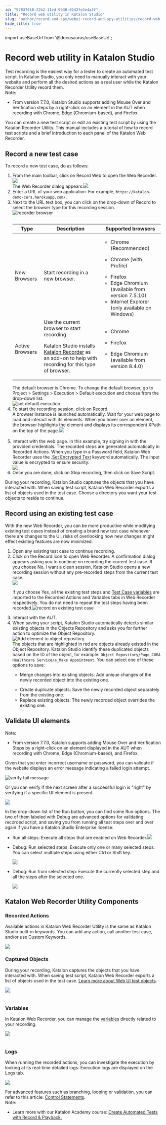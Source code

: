 ```yaml
---
id: "97837010-22b2-11ed-9930-0242fe3e4a3f"
title: "Record web utility in Katalon Studio"
slug: "author/record-and-spy/webui-record-and-spy-utilities/record-web-utility-in-katalon-studio"
hide_title: true
---
```

import useBaseUrl from '@docusaurus/useBaseUrl';


# <a id="id" class="anchor_top_offset"/><a id="ariaid-title1" class="anchor_top_offset"/>Record web utility in Katalon Studio

<div xmlns="http://www.w3.org/1999/xhtml" className="p">Test recording is the easiest way for a tester to create an automated test script. In Katalon Studio, you only need to manually interact with your website and perform all the desired actions as a real user while the Katalon Recorder Utility record them.<div className="note note note_note"><span className="note__title">Note:</span> <ul className="ul"><li className="li"><p className="p">From version 7.7.0, Katalon Studio supports adding Mouse Over and Verification steps by a right-click on an element in the AUT when recording with Chrome, Edge (Chromium-based), and Firefox.</p></li></ul></div>You can create a new test script or edit an existing test script by using the Katalon Recorder Utility. This manual includes a tutorial of how to record test scripts and a brief introduction to each panel of the Katalon Web Recorder.</div>

## <a id="task-7704" class="anchor_top_offset"/>Record a new test case

<section xmlns="http://www.w3.org/1999/xhtml" className="section context">To record a new test case, do as follows:</section> 
<ol xmlns="http://www.w3.org/1999/xhtml" className="ol steps"><li className="li step stepexpand"><span className="ph cmd">From the main toolbar, click on <span className="ph uicontrol">Record Web</span> to open the <span className="ph uicontrol">Web Recorder</span>.</span><div className="itemgroup info"><img className="image" width={400} src={useBaseUrl("/9e225e00-5c68-11ed-a602-0242cfbc79b5.png")} /></div><div className="itemgroup stepresult">The <span className="ph uicontrol">Web Recorder</span> dialog appears.<img className="image" width={700} src={useBaseUrl("/9df6e130-5c68-11ed-a602-0242cfbc79b5.png")} /></div></li><li className="li step stepexpand"><span className="ph cmd">Enter a URL of your web application. For example, <code className="ph codeph">https://katalon-demo-cura.herokuapp.com/</code>.</span></li><li className="li step stepexpand"><span className="ph cmd">Next to the URL text box, you can click on the drop-down of <span className="ph uicontrol">Record</span> to select the browser type for this recording session.</span><div className="itemgroup info"><img className="image" width={700} src={useBaseUrl("/d4e9d840-6c72-11ed-a602-0242cfbc79b5.png")} alt="recorder browser" /></div><div className="itemgroup info"><table className="table"><caption /><colgroup><col /><col /><col /></colgroup><thead className="thead"><tr className><th className="entry anchor_top_offset" id="task-7704__entry__1">Type</th><th className="entry anchor_top_offset" id="task-7704__entry__2">Description</th><th className="entry anchor_top_offset" id="task-7704__entry__3">Supported browsers</th></tr></thead><tbody className="tbody"><tr className><td className="entry" headers="task-7704__entry__1 task-7704__entry__2 task-7704__entry__3 ">New Browsers</td><td className="entry" headers="task-7704__entry__1 task-7704__entry__2 task-7704__entry__3 ">Start recording in a new browser.</td><td className="entry" headers="task-7704__entry__1 task-7704__entry__2 task-7704__entry__3 "><ul className="ul"><li className="li">Chrome (Recommended)</li><li className="li"><p className="p">Chrome (with Profile)</p></li><li className="li">Firefox</li><li className="li"> Edge Chromium (available from version 7.5.10)</li><li className="li">Internet Explorer (only available on Windows)</li></ul></td></tr><tr className><td className="entry" headers="task-7704__entry__1 task-7704__entry__2 task-7704__entry__3 ">Active Browsers</td><td className="entry" headers="task-7704__entry__1 task-7704__entry__2 task-7704__entry__3 ">Use the current browser to start recording.<p className="p">Katalon Studio installs <a className="xref j-external-link" href="https://chrome.google.com/webstore/detail/katalon-recorder-selenium/ljdobmomdgdljniojadhoplhkpialdid" target="_blank">Katalon Recorder</a> as an add-on to help with recording for this type of browser.</p></td><td className="entry" headers="task-7704__entry__1 task-7704__entry__2 task-7704__entry__3 "><div className="p"><ul className="ul"><li className="li"><p className="p">Chrome</p></li><li className="li"><p className="p">Firefox</p></li><li className="li"><p className="p">Edge Chromium (available from version 8.4.0)</p></li></ul></div></td></tr></tbody></table></div><div className="itemgroup info">The default browser is Chrome. To change the default browser, go to <span className="ph uicontrol">Project</span> &gt; <span className="ph uicontrol">Settings</span> &gt; <span className="ph uicontrol">Execution</span> &gt; <span className="ph uicontrol">Default execution</span> and choose from the drop-down list.</div><div className="itemgroup info"><img className="image" width={700} src={useBaseUrl("/56ee3f70-5620-11ed-a602-0242cfbc79b5.png")} alt="set default execution" /></div></li><li className="li step stepexpand"><span className="ph cmd">To start the recording session, click on <span className="ph uicontrol">Record</span>. </span><div className="itemgroup stepresult">A browser instance is launched automatically. Wait for your web page to load and interact with its elements. When you hover over an element, the browser highlights the element and displays its correspondent XPath on the top of the page.<img className="image" src={useBaseUrl("https://github.com/katalon-studio/docs-images/raw/master/katalon-studio/docs/record-web-utility/xpath.png")} width={850} /><br /><br /></div></li><li className="li step stepexpand"><span className="ph cmd">Interact with the web page. In this example, try signing in with the provided credentials. The recorded steps are generated automatically in <span className="ph uicontrol">Recorded Actions</span>. When you type in a <span className="ph uicontrol">Password</span> field, <span className="ph uicontrol">Katalon Web Recorder</span> uses the .<a className="xref" href="/docs/author/keywords/keyword-description-in-katalon-studio/web-ui-keywords/webui-set-encrypted-text">Set Encrypted Text</a> keyword automatically. The input value is encrypted to ensure security.</span><div className="itemgroup info"><img className="image" width={850} src={useBaseUrl("/cbb513e0-750d-11ed-a602-0242cfbc79b5.png")} /></div></li><li className="li step stepexpand"><span className="ph cmd">Once you are done, click on <span className="ph uicontrol">Stop recording</span>, then click on <span className="ph uicontrol">Save Script</span>.</span></li></ol> 
<section xmlns="http://www.w3.org/1999/xhtml" className="section result">During your recording, Katalon Studio captures the objects that you have interacted with. When saving test script, <span className="ph uicontrol">Katalon Web Recorder</span> exports a list of objects used in the test case. Choose a directory you want your test objects to reside to continue.</section> 

## <a id="task-7962" class="anchor_top_offset"/>Record using an existing test case

<section xmlns="http://www.w3.org/1999/xhtml" className="section context">With the new Web Recorder, you can be more productive while modifying existing test cases instead of creating a brand new test case whenever there are changes to the UI, risks of overlooking how new changes might effect existing features are now minimized.</section> 
<ol xmlns="http://www.w3.org/1999/xhtml" className="ol steps"><li className="li step stepexpand"><span className="ph cmd">Open any existing test case to continue recording.</span></li><li className="li step stepexpand"><span className="ph cmd">Click on the <span className="ph uicontrol">Record</span> icon to open Web Recorder. A confirmation dialog appears asking you to continue on recording the current test case. If you choose <span className="ph uicontrol">No, I want a clean session</span>, Katalon Studio opens a new recording session without any pre-recorded steps from the current test case.</span><div className="itemgroup info"><img className="image" width={500} src={useBaseUrl("/5703ea50-5620-11ed-a602-0242cfbc79b5.png")} /></div><div className="itemgroup stepresult"><p className="p">If you choose <span className="ph uicontrol">Yes</span>, all the existing test steps and <a className="xref" href="/docs/author/data-driven-testing/types-of-variables-in-katalon-studio">Test Case variables</a> are imported to the <span className="ph uicontrol">Recorded Actions</span> and <span className="ph uicontrol">Variables</span> tabs in Web Recorder respectively. You do not need to repeat the test steps having been recorded.<img className="image" width={850} src={useBaseUrl("/cc19a210-750d-11ed-a602-0242cfbc79b5.png")} alt="record on existing test case" /></p></div></li><li className="li step stepexpand"><span className="ph cmd">Interact with the AUT.</span></li><li className="li step stepexpand"><span className="ph cmd">When saving your script, Katalon Studio automatically detects similar existing objects in the <span className="ph uicontrol">Objects Repository</span> and asks you for further action to optimize the Object Repository.<img className="image" width={500} src={useBaseUrl("/56f56b60-5620-11ed-a602-0242cfbc79b5.png")} alt="Add element to object repository" /></span><div className="itemgroup info">The objects that are highlighted in red are objects already existed in the Object Repository. Katalon Studio identify these duplicated objects based on the ID of the object, for example: <code className="ph codeph">Object Repository/Page_CURA Healthcare Service/a_Make Appointment</code>. You can select one of these options to save:<ul className="ul"><li className="li"><p className="p"><span className="ph uicontrol">Merge changes into existing objects</span>: Add unique changes of the newly recorded object into the existing one.</p></li><li className="li"><span className="ph uicontrol">Create duplicate objects</span>: Save the newly recorded object separately from the existing one.</li><li className="li"><span className="ph uicontrol">Replace existing objects</span>: The newly recorded object overrides the existing one.</li></ul></div></li></ol> 

## <a id="id_3" class="anchor_top_offset"/>Validate UI elements

<div xmlns="http://www.w3.org/1999/xhtml" className="note note note_note"><span className="note__title">Note:</span> <ul className="ul"><li className="li"><p className="p">From version 7.7.0, Katalon supports adding Mouse Over and Verification Steps by a right-click on an element displayed in the AUT when recording with Chrome, Edge (Chromium-based), and Firefox.</p></li></ul></div>
<p xmlns="http://www.w3.org/1999/xhtml" className="p">Given that you enter incorrect username or password, you can validate if the website displays an error message indicating a failed login attempt.</p> 
<p xmlns="http://www.w3.org/1999/xhtml" className="p"><img className="image" width={850} src={useBaseUrl("/cc2ded60-750d-11ed-a602-0242cfbc79b5.png")} alt="verify fail message" /></p> 
<p xmlns="http://www.w3.org/1999/xhtml" className="p">Or you can verify if the next screen after a successful login is "right" by verifying if a specific UI element is present.</p> 
<p xmlns="http://www.w3.org/1999/xhtml" className="p"><img className="image" src={useBaseUrl("/cbd2d510-750d-11ed-a602-0242cfbc79b5.png")} /></p> 
<p xmlns="http://www.w3.org/1999/xhtml" className="p">In the drop-down list of the <span className="ph uicontrol">Run</span> button, you can find some Run options. The two of them labeled with <span className="ph uicontrol">Debug</span> are advanced options for validating recorded script, and saving you from running all test steps over and over again if you have a Katalon Studio Enterprise license:</p> 
<ul xmlns="http://www.w3.org/1999/xhtml" className="ul"><li className="li"><span className="ph uicontrol">Run all steps</span>: Execute all steps that are enabled on Web Recorder.<img className="image" width={600} src={useBaseUrl("/570a52f0-5620-11ed-a602-0242cfbc79b5.png")} /></li><li className="li"><p className="p"><span className="ph uicontrol">Debug: Run selected steps</span>: Execute only one or many selected steps. You can select multiple steps using either Ctrl or Shift key. </p><p className="p"><img className="image" width={600} src={useBaseUrl("/570745b0-5620-11ed-a602-0242cfbc79b5.png")} /></p></li><li className="li"><p className="p"><span className="ph uicontrol">Debug: Run from selected step</span>: Execute the currently selected step and all the steps after the selected one.</p><p className="p"><img className="image" width={600} src={useBaseUrl("/57148c20-5620-11ed-a602-0242cfbc79b5.png")} /></p></li></ul> 

## <a id="id_4" class="anchor_top_offset"/>Katalon Web Recorder Utility Components


### <a id="id_5" class="anchor_top_offset"/>Recorded Actions

<p xmlns="http://www.w3.org/1999/xhtml" className="p">Available actions in Katalon Web Recorder Utility is the same as Katalon Studio built-in keywords. You can add any action, call another test case, and/or use Custom Keywords.</p> 
<p xmlns="http://www.w3.org/1999/xhtml" className="p"><img className="image" width={700} src={useBaseUrl("/56f8c6c0-5620-11ed-a602-0242cfbc79b5.png")} /></p> 

### <a id="id_6" class="anchor_top_offset"/>Captured Objects

<p xmlns="http://www.w3.org/1999/xhtml" className="p">During your recording, Katalon captures the objects that you have interacted with. When saving test script, <span className="ph uicontrol">Katalon Web Recorder</span> exports a list of objects used in the test case. <a className="xref" href="/docs/author/keywords/keyword-description-in-katalon-studio/web-ui-keywords/webui-accept-alert">Learn more about Web UI test objects</a>.</p> 
<p xmlns="http://www.w3.org/1999/xhtml" className="p"><img className="image" src={useBaseUrl("https://github.com/katalon-studio/docs-images/raw/master/katalon-studio/docs/record-web-utility/captured-objects.png")} width={450} /><br /><br /></p> 

### <a id="id_7" class="anchor_top_offset"/>Variables

<p xmlns="http://www.w3.org/1999/xhtml" className="p">In Katalon Web Recorder, you can manage the <a className="xref" href="/docs/author/data-driven-testing/types-of-variables-in-katalon-studio">variables</a> directly related to your   recording.</p> 
<p xmlns="http://www.w3.org/1999/xhtml" className="p">   <img className="image" src={useBaseUrl("https://github.com/katalon-studio/docs-images/raw/master/katalon-studio/docs/record-web-utility/var.png")} width={600} /><br /><br /> </p> 

### <a id="id_8" class="anchor_top_offset"/>Logs

<p xmlns="http://www.w3.org/1999/xhtml" className="p">When running the recorded actions, you can investigate the execution by looking at its real-time detailed logs. Execution logs are displayed on the <span className="ph uicontrol">Logs</span> tab.</p> 
<p xmlns="http://www.w3.org/1999/xhtml" className="p"><img className="image" width={700} src={useBaseUrl("/570d8740-5620-11ed-a602-0242cfbc79b5.png")} /></p> 
<div xmlns="http://www.w3.org/1999/xhtml" className="p">For advanced features such as branching, looping or validation, you can refer to this article: <a className="xref" href="/docs/author/create-test-cases/statements/statements-in-katalon-studio-overview">Control Statements</a>. <div className="note note note_note"><span className="note__title">Note:</span> <ul className="ul"><li className="li"><p className="p">Learn more with our Katalon Academy course: <a className="xref j-external-link" href="https://academy.katalon.com/courses/record-playback-testing/?utm_source=kat_docs&utm_medium=record_web_utility" target="_blank">Create Automated Tests with Record &amp; Playback.</a></p></li></ul></div></div>
